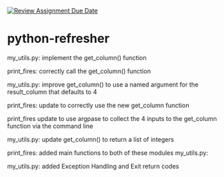 [![Review Assignment Due Date](https://classroom.github.com/assets/deadline-readme-button-24ddc0f5d75046c5622901739e7c5dd533143b0c8e959d652212380cedb1ea36.svg)](https://classroom.github.com/a/oQi7O4AA)
# python-refresher


my_utils.py:    implement the get_column() function

print_fires:    correctly call the get_column() function

my_utils.py:    improve get_column() to use a named argument for the result_column that defaults to 4

print_fires:    update to correctly use the new get_column function

print_fires     update to use argpase to collect the 4 inputs to the get_column function via the command line

my_utils.py:    update get_column() to return a list of integers

print_fires:    added main functions to both of these modules
my_utils.py: 

my_utils.py:    added Exception Handling and Exit return codes


